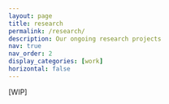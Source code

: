 ```yaml
---
layout: page
title: research
permalink: /research/
description: Our ongoing research projects
nav: true
nav_order: 2
display_categories: [work]
horizontal: false
---
```


[WIP]
